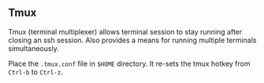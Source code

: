 ## Tmux
Tmux (terminal multiplexer) allows terminal session to stay running after closing an ssh session. Also provides a means for running multiple terminals simultaneously.

Place the ``.tmux.conf`` file in ``$HOME`` directory. It re-sets the tmux hotkey from ``Ctrl-b`` to ``Ctrl-z``.
